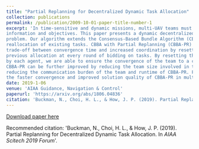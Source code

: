 ```yaml
---
title: "Partial Replanning for Decentralized Dynamic Task Allocation"
collection: publications
permalink: /publication/2009-10-01-paper-title-number-1
excerpt: 'In time-sensitive and dynamic missions, multi-UAV teams must respond quickly to new
information and objectives. This paper presents a dynamic decentralized task allocation algorithm for allocating new tasks that appear online during the solving of the task allocation
problem. Our algorithm extends the Consensus-Based Bundle Algorithm (CBBA), a decentralized task allocation algorithm, allowing for the fast allocation of new tasks without a full
reallocation of existing tasks. CBBA with Partial Replanning (CBBA-PR) enables the team to
trade-off between convergence time and increased coordination by resetting a portion of their
previous allocation at every round of bidding on tasks. By resetting the last tasks allocated
by each agent, we are able to ensure the convergence of the team to a conflict-free solution.
CBBA-PR can be further improved by reducing the team size involved in the replanning, further
reducing the communication burden of the team and runtime of CBBA-PR. Finally, we validate
the faster convergence and improved solution quality of CBBA-PR in multi-UAV simulations.'
date: 2019-1-06
venue: 'AIAA Guidance, Navigation & Control'
paperurl: 'https://arxiv.org/abs/1806.04836'
citation: 'Buckman, N., Choi, H. L., & How, J. P. (2019). Partial Replanning for Decentralized Dynamic Task Allocation. In  <i>AIAA Scitech 2019 Forum</i>.'
---
```


[Download paper here](http://academicpages.github.io/files/paper1.pdf)

Recommended citation: 'Buckman, N., Choi, H. L., & How, J. P. (2019). Partial Replanning for Decentralized Dynamic Task Allocation. In  <i>AIAA Scitech 2019 Forum</i>'.
